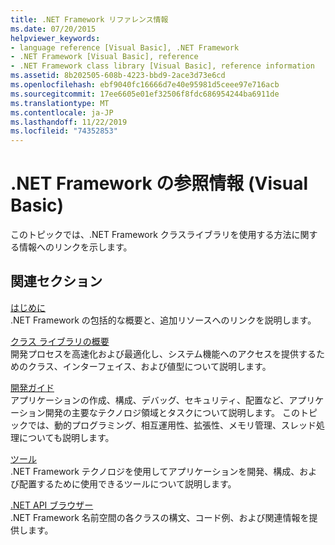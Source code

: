 ```yaml
---
title: .NET Framework リファレンス情報
ms.date: 07/20/2015
helpviewer_keywords:
- language reference [Visual Basic], .NET Framework
- .NET Framework [Visual Basic], reference
- .NET Framework class library [Visual Basic], reference information
ms.assetid: 8b202505-608b-4223-bbd9-2ace3d73e6cd
ms.openlocfilehash: ebf9040fc16666d7e40e95981d5ceee97e716acb
ms.sourcegitcommit: 17ee6605e01ef32506f8fdc686954244ba6911de
ms.translationtype: MT
ms.contentlocale: ja-JP
ms.lasthandoff: 11/22/2019
ms.locfileid: "74352853"
---
```

# <a name="net-framework-reference-information-visual-basic"></a>.NET Framework の参照情報 (Visual Basic)
このトピックでは、.NET Framework クラスライブラリを使用する方法に関する情報へのリンクを示します。  
  
## <a name="related-sections"></a>関連セクション  
 [はじめに](../../framework/get-started/index.md)  
 .NET Framework の包括的な概要と、追加リソースへのリンクを説明します。  
  
 [クラス ライブラリの概要](../../standard/class-library-overview.md)  
 開発プロセスを高速化および最適化し、システム機能へのアクセスを提供するためのクラス、インターフェイス、および値型について説明します。  
  
 [開発ガイド](../../framework/development-guide.md)  
 アプリケーションの作成、構成、デバッグ、セキュリティ、配置など、アプリケーション開発の主要なテクノロジ領域とタスクについて説明します。 このトピックでは、動的プログラミング、相互運用性、拡張性、メモリ管理、スレッド処理についても説明します。  
  
 [ツール](../../framework/tools/index.md)  
 .NET Framework テクノロジを使用してアプリケーションを開発、構成、および配置するために使用できるツールについて説明します。  
  
 [.NET API ブラウザー](../../../api/index.md)  
 .NET Framework 名前空間の各クラスの構文、コード例、および関連情報を提供します。
